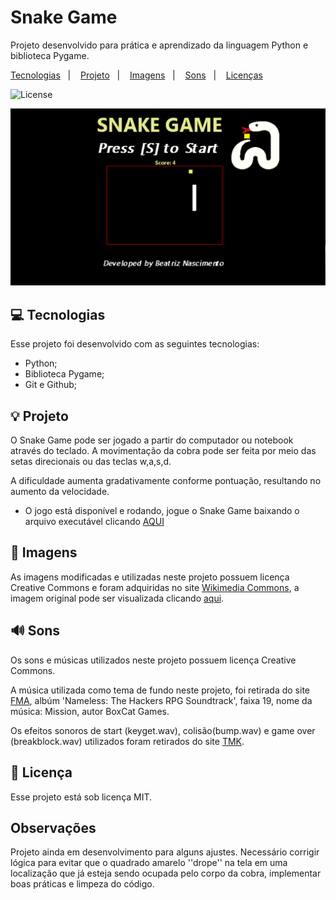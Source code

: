 <h1> Snake Game</h1>

<p>
Projeto desenvolvido para prática e aprendizado da linguagem Python e biblioteca Pygame.
<br/>

</p>

<p>
  <a href="#-tecnologias">Tecnologias</a>&nbsp;&nbsp;&nbsp;|&nbsp;&nbsp;&nbsp;
  <a href="#-projeto">Projeto</a>&nbsp;&nbsp;&nbsp;|&nbsp;&nbsp;&nbsp;
    <a href="#-imagens">Imagens</a>&nbsp;&nbsp;&nbsp;|&nbsp;&nbsp;&nbsp;
    <a href="#-sons">Sons</a>&nbsp;&nbsp;&nbsp;|&nbsp;&nbsp;&nbsp;
  <a href="#-memo-licença">Licenças</a>
  </p>

  <p>
    <img alt="License" src="https://img.shields.io/static/v1?label=license&message=MIT&color=49AA26&labelColor=000000">
  </p>

  <p>
    <img alt="SnakeGame" src="./snakegamepreview.png" widht="100%">
    </p>

## 💻 Tecnologias

Esse projeto foi desenvolvido com as seguintes tecnologias:

- Python;
- Biblioteca Pygame;
- Git e Github;


## 💡 Projeto

O Snake Game pode ser jogado a partir do computador ou notebook através do teclado.
A movimentação da cobra pode ser feita por meio das setas direcionais ou das teclas w,a,s,d.

A dificuldade aumenta gradativamente conforme pontuação, resultando no aumento da velocidade.

- O jogo está disponível e rodando, jogue o Snake Game baixando o arquivo executável clicando [AQUI](https://github.com/nbslv/snakepygame/raw/master/dist/Snake%20Game.exe)

## 🎨 Imagens

As imagens modificadas e utilizadas neste projeto possuem licença Creative Commons e foram adquiridas no site [Wikimedia Commons](https://commons.wikimedia.org), a imagem original pode ser visualizada clicando [aqui](https://commons.wikimedia.org/wiki/File:Twemoji_1f40d.svg).

## 🔊 Sons

Os sons e músicas utilizados neste projeto possuem licença Creative Commons.

A música utilizada como tema de fundo neste projeto, foi retirada do site [FMA](https://freemusicarchive.org/), albúm 'Nameless: The Hackers RPG Soundtrack', faixa 19, nome da música: Mission, autor BoxCat Games.

Os efeitos sonoros de start (keyget.wav), colisão(bump.wav) e game over (breakblock.wav) utilizados foram retirados do site [TMK](https://themushroomkingdom.net/media/smb/wav).

## :memo: Licença

Esse projeto está sob licença MIT.

## Observações

Projeto ainda em desenvolvimento para alguns ajustes.
Necessário corrigir lógica para evitar que o quadrado amarelo ''drope'' na tela em uma localização que já esteja sendo ocupada pelo corpo da cobra, implementar boas práticas e limpeza do código.
